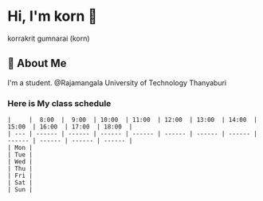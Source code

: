 # Hi, I'm korn 👋
korrakrit gumnarai (korn)




## 🚀 About Me
I'm a student.
@Rajamangala University of Technology Thanyaburi

### Here is My class schedule
```
|     |  8:00  |  9:00  | 10:00  | 11:00  | 12:00  | 13:00  | 14:00  | 15:00  | 16:00  | 17:00  | 18:00  |
| --- | ------ | ------ | ------ | ------ | ------ | ------ | ------ | ------ | ------ | ------ | ------ |
| Mon |
| Tue |
| Wed |
| Thu |
| Fri |
| Sat |
| Sun |

```